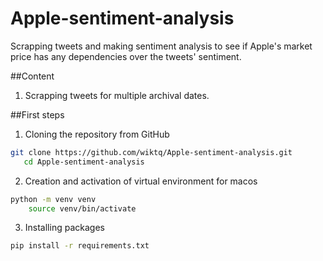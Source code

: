 # Apple-sentiment-analysis
Scrapping tweets and making sentiment analysis to see if Apple's market price has any dependencies over the tweets' sentiment.

##Content
1) Scrapping tweets for multiple archival dates.


##First steps
1. Cloning the repository from GitHub
```bash
git clone https://github.com/wiktq/Apple-sentiment-analysis.git
   cd Apple-sentiment-analysis
```
2. Creation and activation of virtual environment for macos
```bash
python -m venv venv
    source venv/bin/activate
```
3. Installing packages
```bash
pip install -r requirements.txt
```


